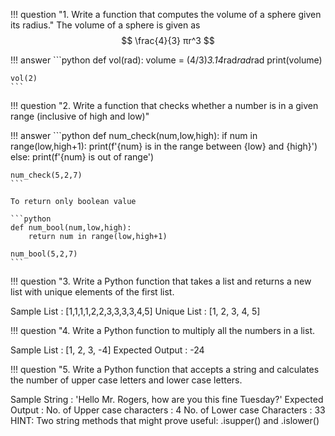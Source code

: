!!! question "1. Write a function that computes the volume of a sphere given its radius."
    The volume of a sphere is given as
    $$
    \frac{4}{3} πr^3
    $$

!!! answer
    ```python
    def vol(rad):
        volume = (4/3)*3.14*rad*rad*rad
        print(volume)

    vol(2)
    ```


!!! question "2. Write a function that checks whether a number is in a given range (inclusive of high and low)"

!!! answer
    ```python
    def num_check(num,low,high):
        if num in range(low,high+1):
            print(f'{num} is in the range between {low} and {high}')
        else:
            print(f'{num} is out of range')

    num_check(5,2,7)
    ```

    To return only boolean value

    ```python
    def num_bool(num,low,high):
        return num in range(low,high+1)

    num_bool(5,2,7)
    ```

!!! question "3. Write a Python function that takes a list and returns a new list with unique elements of the first list.

Sample List : [1,1,1,1,2,2,3,3,3,3,4,5]
Unique List : [1, 2, 3, 4, 5]

!!! question "4. Write a Python function to multiply all the numbers in a list.

Sample List : [1, 2, 3, -4]
Expected Output : -24

!!! question "5. Write a Python function that accepts a string and calculates the number of upper case letters and lower case letters.

Sample String : 'Hello Mr. Rogers, how are you this fine Tuesday?'
Expected Output : 
No. of Upper case characters : 4
No. of Lower case Characters : 33
HINT: Two string methods that might prove useful: .isupper() and .islower()
